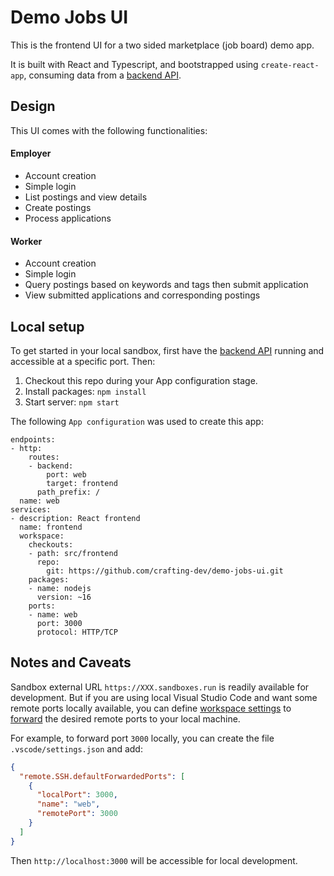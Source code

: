 # Demo Jobs UI

This is the frontend UI for a two sided marketplace (job board) demo app.

It is built with React and Typescript, and bootstrapped using `create-react-app`, consuming data from a [backend API](https://github.com/crafting-dev/demo-jobs-backend).

## Design

This UI comes with the following functionalities:

#### Employer

- Account creation
- Simple login
- List postings and view details
- Create postings
- Process applications

#### Worker

- Account creation
- Simple login
- Query postings based on keywords and tags then submit application
- View submitted applications and corresponding postings

## Local setup

To get started in your local sandbox, first have the [backend API](https://github.com/crafting-dev/demo-jobs-backend) running and accessible at a specific port. Then:

1. Checkout this repo during your App configuration stage.
2. Install packages: `npm install`
3. Start server: `npm start`

The following `App configuration` was used to create this app:

```
endpoints:
- http:
    routes:
    - backend:
        port: web
        target: frontend
      path_prefix: /
  name: web
services:
- description: React frontend
  name: frontend
  workspace:
    checkouts:
    - path: src/frontend
      repo:
        git: https://github.com/crafting-dev/demo-jobs-ui.git
    packages:
    - name: nodejs
      version: ~16
    ports:
    - name: web
      port: 3000
      protocol: HTTP/TCP
```

## Notes and Caveats

Sandbox external URL `https://XXX.sandboxes.run` is readily available for development. But if you are using local Visual Studio Code and want some remote ports locally available, you can define [workspace settings](https://code.visualstudio.com/docs/getstarted/settings) to [forward](https://code.visualstudio.com/docs/remote/ssh#_forwarding-a-port-creating-ssh-tunnel) the desired remote ports to your local machine.

For example, to forward port `3000` locally, you can create the file `.vscode/settings.json` and add:

```json
{
  "remote.SSH.defaultForwardedPorts": [
    {
      "localPort": 3000,
      "name": "web",
      "remotePort": 3000
    }
  ]
}
```

Then `http://localhost:3000` will be accessible for local development.
